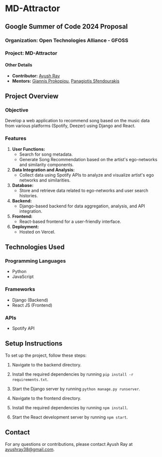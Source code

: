# MD-Attractor

## Google Summer of Code 2024 Proposal

### Organization: Open Technologies Alliance - GFOSS

### Project: MD-Attractor

#### Other Details
- **Contributor:** [Ayush Ray](https://github.com/aayushray)
- **Mentors:** [Giannis Prokopiou](https://github.com/GiannisProkopiouOrfium), [Panagiotis Sfendourakis](https://github.com/sfendourakis)

## Project Overview

### Objective
Develop a web application to recommend song based on the music data from various platforms (Spotify, Deezer) using Django and React.

### Features
1. **User Functions:**
   - Search for song metadata.
   - Generate Song Recommendation based on the artist's ego-networks and similarity components.
2. **Data Integration and Analysis:**
   - Collect data using Spotify APIs to analyze and visualize artist's ego networks and similarities.
3. **Database:**
   - Store and retrieve data related to ego-networks and user search histories.
5. **Backend:**
   - Django-based backend for data aggregation, analysis, and API integration.
6. **Frontend:**
   - React-based frontend for a user-friendly interface.
7. **Deployment:**
   - Hosted on Vercel.

## Technologies Used

### Programming Languages
- Python
- JavaScript

### Frameworks
- Django (Backend)
- React JS (Frontend)

### APIs
- Spotify API

## Setup Instructions
To set up the project, follow these steps:
1. Navigate to the backend directory.
2. Install the required dependencies by running `pip install -r requirements.txt`.
3. Start the Django server by running `python manage.py runserver`.

4. Navigate to the frontend directory.
5. Install the required dependencies by running `npm install`.
6. Start the React development server by running `npm start`.


## Contact
For any questions or contributions, please contact Ayush Ray at ayushray38@gmail.com.
